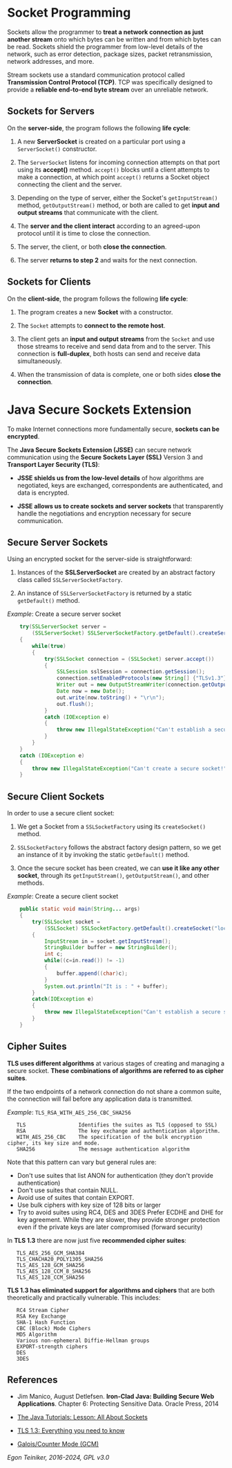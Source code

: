 # Socket Programming 

Sockets allow the programmer to **treat a network connection as just another stream** onto which bytes can be 
written and from which bytes can be read. 
Sockets shield the programmer from low-level details of the network, such as error detection, package sizes, 
packet retransmission, network addresses, and more.

Stream sockets use a standard communication protocol called **Transmission Control Protocol (TCP)**. 
TCP was specifically designed to provide a **reliable end-to-end byte stream** over an unreliable network.

## Sockets for Servers
On the **server-side**, the program follows the following **life cycle**:

1. A new **ServerSocket** is created on a particular port using a `ServerSocket()` constructor.

2. The `ServerSocket` listens for incoming connection attempts on that port using its **accept()** method. 
    `accept()` blocks until a client attempts to make a connection, at which point `accept()` returns a Socket 
    object connecting the client and the server.

3. Depending on the type of server, either the Socket's `getInputStream()` method, `getOutputStream()` method, 
    or both are called to get **input and output streams** that communicate with the client.

4. The **server and the client interact** according to an agreed-upon protocol until it is time to close the connection.

5. The server, the client, or both **close the connection**.

6. The server **returns to step 2** and waits for the next connection.


## Sockets for Clients 
On the **client-side**, the program follows the following **life cycle**:

1. The program creates a new **Socket** with a constructor.

2. The `Socket` attempts to **connect to the remote host**.

3. The client gets an **input and output streams** from the `Socket` and use those streams to receive and send data 
    from and to the server. This connection is **full-duplex**, both hosts can send and receive data simultaneously.

4. When the transmission of data is complete, one or both sides **close the connection**.


# Java Secure Sockets Extension
To make Internet connections more fundamentally secure, **sockets can be encrypted**. 

The **Java Secure Sockets Extension (JSSE)** can secure network communication using the **Secure Sockets Layer (SSL)** 
Version 3 and **Transport Layer Security (TLS)**:

* **JSSE shields us from the low-level details** of how algorithms are negotiated, keys are exchanged, 
    correspondents are authenticated, and data is encrypted.
    
* **JSSE allows us to create sockets and server sockets** that transparently handle the negotiations and encryption 
    necessary for secure communication.

## Secure Server Sockets
Using an encrypted socket for the server-side is straightforward:

1. Instances of the **SSLServerSocket** are created by an abstract factory class called `SSLServerSocketFactory`. 

2. An instance of `SSLServerSocketFactory` is returned by a static `getDefault()` method.

_Example_: Create a secure server socket
```Java
    try(SSLServerSocket server = 
        (SSLServerSocket) SSLServerSocketFactory.getDefault().createServerSocket(9013))
    {
        while(true)
        {
            try(SSLSocket connection = (SSLSocket) server.accept())
            {
                SSLSession sslSession = connection.getSession();
                connection.setEnabledProtocols(new String[] {"TLSv1.3"});
                Writer out = new OutputStreamWriter(connection.getOutputStream());
                Date now = new Date();
                out.write(now.toString() + "\r\n");
                out.flush();
            }
            catch (IOException e)
            {
                throw new IllegalStateException("Can't establish a secure socket connection!", e);
            } 
        }
    } 
    catch (IOException e)
    {
        throw new IllegalStateException("Can't create a secure socket!", e);
    }
```

## Secure Client Sockets
In order to use a secure client socket:

1. We get a Socket from a `SSLSocketFactory` using its `createSocket()` method.

2. `SSLSocketFactory` follows the abstract factory design pattern, so we get an instance of it by invoking the 
    static `getDefault()` method.
    
3. Once the secure socket has been created, we can **use it like any other socket**, through its `getInputStream()`, 
    `getOutputStream()`, and other methods.

_Example_: Create a secure client socket
```Java
    public static void main(String... args)
    {
        try(SSLSocket socket = 
            (SSLSocket) SSLSocketFactory.getDefault().createSocket("localhost", 9013))
        {
            InputStream in = socket.getInputStream();
            StringBuilder buffer = new StringBuilder();
            int c;
            while((c=in.read()) != -1)
            {
                buffer.append((char)c);
            }
            System.out.println("It is : " + buffer);
        }
        catch(IOException e)
        {
            throw new IllegalStateException("Can't establish a secure socket connection!", e);
        }
    }
```

## Cipher Suites
**TLS uses different algorithms** at various stages of creating and managing a secure
socket. **These combinations of algorithms are referred to as cipher suites**.
   
If the two endpoints of a network connection do not share a common suite, the
connection will fail before any application data is transmitted.
   
_Example_: `TLS_RSA_WITH_AES_256_CBC_SHA256`
```   
   TLS                 Identifies the suites as TLS (opposed to SSL)
   RSA                 The key exchange and authentication algorithm.
   WITH_AES_256_CBC    The specification of the bulk encryption cipher, its key size and mode.
   SHA256              The message authentication algorithm
```   

Note that this pattern can vary but general rules are:
* Don't use suites that list ANON for authentication (they don't provide authentication)
* Don't use suites that contain NULL.
* Avoid use of suites that contain EXPORT.
* Use bulk ciphers with key size of 128 bits or larger
* Try to avoid suites using RC4, DES and 3DES
Prefer ECDHE and DHE for key agreement. While they are slower, they provide stronger
protection even if the private keys are later compromised (forward security)
   
In **TLS 1.3** there are now just five **recommended cipher suites**:
``` 
   TLS_AES_256_GCM_SHA384
   TLS_CHACHA20_POLY1305_SHA256
   TLS_AES_128_GCM_SHA256
   TLS_AES_128_CCM_8_SHA256
   TLS_AES_128_CCM_SHA256
``` 
   
**TLS 1.3 has eliminated support for algorithms and ciphers** that are both
theoretically and practically vulnerable. This includes:
``` 
   RC4 Stream Cipher
   RSA Key Exchange
   SHA-1 Hash Function
   CBC (Block) Mode Ciphers
   MD5 Algorithm
   Various non-ephemeral Diffie-Hellman groups
   EXPORT-strength ciphers
   DES
   3DES
``` 

## References
* Jim Manico, August Detlefsen.
  **Iron-Clad Java: Building Secure Web Applications**.
  Chapter 6: Protecting Sensitive Data.
  Oracle Press, 2014

* [The Java Tutorials: Lesson: All About Sockets](https://docs.oracle.com/javase/tutorial/networking/sockets/index.html)

* [TLS 1.3: Everything you need to know](https://securityboulevard.com/2019/07/tls-1-3-everything-you-need-to-know/)

* [Galois/Counter Mode (GCM)](https://en.wikipedia.org/wiki/Galois/Counter_Mode)


*Egon Teiniker, 2016-2024, GPL v3.0*